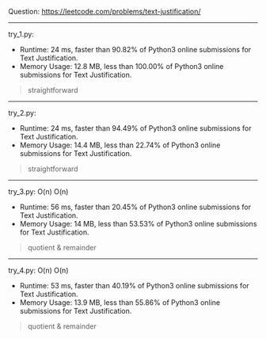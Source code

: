 Question: https://leetcode.com/problems/text-justification/

---

try_1.py:

* Runtime: 24 ms, faster than 90.82% of Python3 online submissions for Text Justification.
* Memory Usage: 12.8 MB, less than 100.00% of Python3 online submissions for Text Justification.

> straightforward

---

try_2.py: 

* Runtime: 24 ms, faster than 94.49% of Python3 online submissions for Text Justification.
* Memory Usage: 14.4 MB, less than 22.74% of Python3 online submissions for Text Justification.

> straightforward

---

try_3.py: O(n) O(n)

* Runtime: 56 ms, faster than 20.45% of Python3 online submissions for Text Justification.
* Memory Usage: 14 MB, less than 53.53% of Python3 online submissions for Text Justification.

> quotient & remainder

---

try_4.py: O(n) O(n)

* Runtime: 53 ms, faster than 40.19% of Python3 online submissions for Text Justification.
* Memory Usage: 13.9 MB, less than 55.86% of Python3 online submissions for Text Justification.

> quotient & remainder